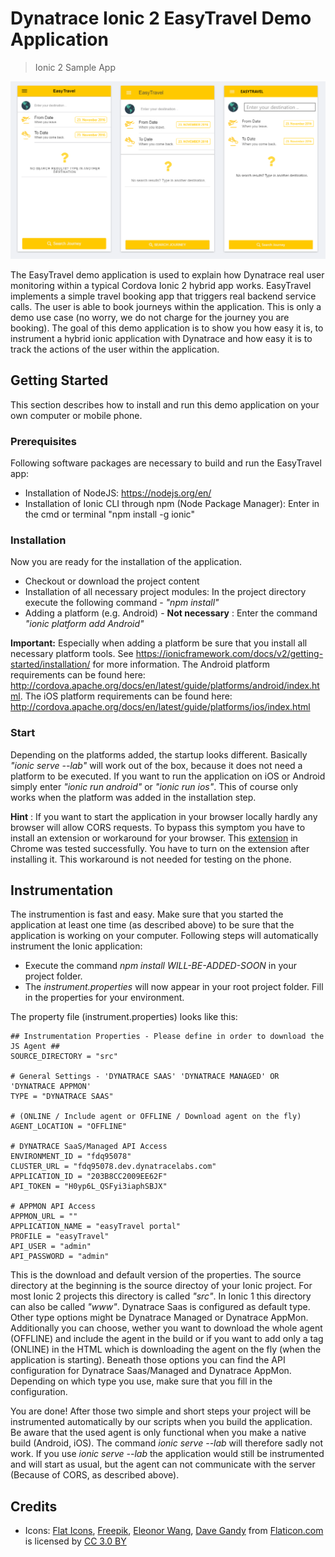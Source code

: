 # Dynatrace Ionic 2 EasyTravel Demo Application
> Ionic 2 Sample App 

![Screenshot](docs/screenshot.PNG?raw=true "Screenshot of the app")

The EasyTravel demo application is used to explain how Dynatrace real user monitoring within a typical Cordova Ionic 2 hybrid app works. EasyTravel implements a simple travel booking app that triggers real backend service calls. The user is able to book journeys within the application. This is only a demo use case (no worry, we do not charge for the journey you are booking). The goal of this demo application is to show you how easy it is, to instrument a hybrid ionic application with Dynatrace and how easy it is to track the actions of the user within the application.

## Getting Started

This section describes how to install and run this demo application on your own computer or mobile phone.

### Prerequisites

Following software packages are necessary to build and run the EasyTravel app:

* Installation of NodeJS: https://nodejs.org/en/
* Installation of Ionic CLI through npm (Node Package Manager): Enter in the cmd or terminal "npm install -g ionic" 

### Installation

Now you are ready for the installation of the application.

* Checkout or download the project content
* Installation of all necessary project modules: In the project directory execute the following command - *"npm install"*
* Adding a platform (e.g. Android) - **Not necessary** : Enter the command *"ionic platform add Android"*

**Important:** Especially when adding a platform be sure that you install all necessary platform tools. See https://ionicframework.com/docs/v2/getting-started/installation/ for more information. The Android platform requirements can be found here: http://cordova.apache.org/docs/en/latest/guide/platforms/android/index.html. The iOS platform requirements can be found here: http://cordova.apache.org/docs/en/latest/guide/platforms/ios/index.html

### Start

Depending on the platforms added, the startup looks different. Basically *"ionic serve --lab"* will work out of the box, because it does not need a platform to be executed. If you want to run the application on iOS or Android simply enter *"ionic run android"* or *"ionic run ios"*. This of course only works when the platform was added in the installation step.

**Hint** : If you want to start the application in your browser locally hardly any browser will allow CORS requests. To bypass this symptom you have to install an extension or workaround for your browser. This [extension](https://chrome.google.com/webstore/detail/cors/dboaklophljenpcjkbbibpkbpbobnbld?utm_source=chrome-app-launcher-info-dialog) in Chrome was tested successfully. You have to turn on the extension after installing it. This workaround is not needed for testing on the phone.

## Instrumentation

The instrumention is fast and easy. Make sure that you started the application at least one time (as described above) to be sure that the application is working on your computer. Following steps will automatically instrument the Ionic application:

* Execute the command *npm install WILL-BE-ADDED-SOON* in your project folder.
* The *instrument.properties* will now appear in your root project folder. Fill in the properties for your environment.

The property file (instrument.properties) looks like this:

```
## Instrumentation Properties - Please define in order to download the JS Agent ##
SOURCE_DIRECTORY = "src"

# General Settings - 'DYNATRACE SAAS' 'DYNATRACE MANAGED' OR 'DYNATRACE APPMON'
TYPE = "DYNATRACE SAAS"

# (ONLINE / Include agent or OFFLINE / Download agent on the fly)
AGENT_LOCATION = "OFFLINE"

# DYNATRACE SaaS/Managed API Access 
ENVIRONMENT_ID = "fdq95078" 
CLUSTER_URL = "fdq95078.dev.dynatracelabs.com"
APPLICATION_ID = "203B8CC2009EE62F"
API_TOKEN = "H0yp6L_QSFyi3iaphSBJX"

# APPMON API Access
APPMON_URL = ""
APPLICATION_NAME = "easyTravel portal"
PROFILE = "easyTravel"
API_USER = "admin"
API_PASSWORD = "admin"
```

This is the download and default version of the properties. The source directory at the beginning is the source directoy of your Ionic project. For most Ionic 2 projects this directory is called *"src"*. In Ionic 1 this directory can also be called *"www"*. Dynatrace Saas is configured as default type. Other type options might be Dynatrace Managed or Dynatrace AppMon. Additionally you can choose, wether you want to download the whole agent (OFFLINE) and include the agent in the build or if you want to add only a tag (ONLINE) in the HTML which is downloading the agent on the fly (when the application is starting). Beneath those options you can find the API configuration for Dynatrace Saas/Managed and Dynatrace AppMon. Depending on which type you use, make sure that you fill in the configuration. 

You are done! After those two simple and short steps your project will be instrumented automatically by our scripts when you build the application. Be aware that the used agent is only functional when you make a native build (Android, iOS). The command *ionic serve --lab* will therefore sadly not work. If you use *ionic serve --lab* the application would still be instrumented and will start as usual, but the agent can not communicate with the server (Because of CORS, as described above). 

## Credits

* Icons: [Flat Icons](http://www.flaticon.com/authors/flat-icons), [Freepik](http://www.flaticon.com/authors/freepik), [Eleonor Wang](http://www.flaticon.com/authors/eleonor-wang), [Dave Gandy](http://www.flaticon.com/authors/dave-gandy) from [Flaticon.com](http://www.flaticon.com) is licensed by [CC 3.0 BY](http://creativecommons.org/licenses/by/3.0/)
